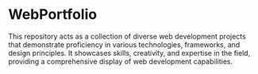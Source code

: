 # WebPortfolio
This repository acts as a collection of diverse web development projects that demonstrate proficiency in various technologies, frameworks, and design principles. It showcases skills, creativity, and expertise in the field, providing a comprehensive display of web development capabilities.
